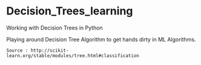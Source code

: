 # Decision_Trees_learning
Working with Decision Trees in Python


Playing around Decision Tree Algorithm to get hands dirty in ML Algorithms.

    Source : http://scikit-learn.org/stable/modules/tree.html#classification
